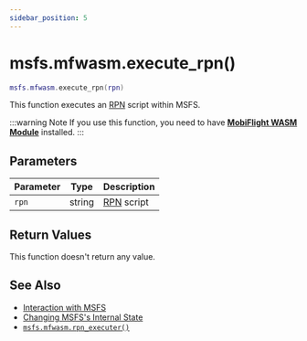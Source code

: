 ```yaml
---
sidebar_position: 5
---
```


# msfs.mfwasm.execute_rpn()
```lua
msfs.mfwasm.execute_rpn(rpn)
```
This function executes an [RPN](https://docs.flightsimulator.com/html/Additional_Information/Reverse_Polish_Notation.htm) script within MSFS.

:::warning Note
If you use this function, you need to have [**MobiFlight WASM Module**](https://github.com/MobiFlight/MobiFlight-WASM-Module) installed.
:::

## Parameters
|Parameter|Type|Description|
|-|-|-|
|`rpn`|string|[RPN](https://docs.flightsimulator.com/html/Additional_Information/Reverse_Polish_Notation.htm) script|


## Return Values
This function doesn't return any value.

## See Also
- [Interaction with MSFS](/guide/msfs)
- [Changing MSFS's Internal State](/guide/msfs#changing-msfss-internal-state)
- [`msfs.mfwasm.rpn_executer()`](/libs/msfs/msfs_mfwasm_rpn_executer)

